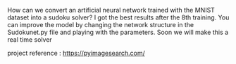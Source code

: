 How can we convert an artificial neural network trained with the MNIST dataset into a sudoku solver? I got the best results after the 8th training. You can improve the model by changing the network structure in the Sudokunet.py file and playing with the parameters. Soon we will make this a real time solver

project reference : https://pyimagesearch.com/
